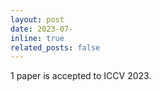```yaml
---
layout: post
date: 2023-07-
inline: true
related_posts: false
---
```


1 paper is accepted to ICCV 2023.

